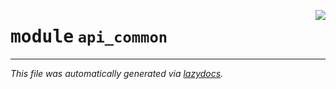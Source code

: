 <!-- markdownlint-disable -->

<a href="https://github.com/NIAGADS/niagads-pylib/blob/main/components/niagads/api_common/__init__.py#L0"><img align="right" style="float:right;" src="https://img.shields.io/badge/-source-cccccc?style=flat-square"></a>

# <kbd>module</kbd> `api_common`








---

_This file was automatically generated via [lazydocs](https://github.com/ml-tooling/lazydocs)._
